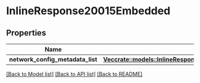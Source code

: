 # InlineResponse20015Embedded

## Properties

Name | Type | Description | Notes
------------ | ------------- | ------------- | -------------
**network_config_metadata_list** | [**Vec<crate::models::InlineResponse20015EmbeddedNetworkConfigMetadataList>**](inline_response_200_15__embedded_networkConfigMetadataList.md) |  | 

[[Back to Model list]](../README.md#documentation-for-models) [[Back to API list]](../README.md#documentation-for-api-endpoints) [[Back to README]](../README.md)


